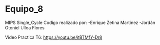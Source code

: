 # Equipo_8
 MIPS Single_Cycle
Codigo realizado por:
                      -Enrique Zetina Martinez
                      -Jordán Otoniel Ulloa Flores 


Video Practica T6: https://youtu.be/itBTMfY-Dr8
